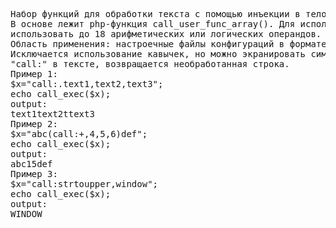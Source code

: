 <pre>
Набор функций для обработки текста с помощью инъекции в тело текста произвольных выражений вместо использования eval().
В основе лежит php-функция call_user_func_array(). Для использования массивов в вычислениях вместо псевдофункции array() применяются функции: call_array(a,b,c) и call_aray_para(key1,val1,key2,val2). При построении выражений можно 
использовать до 18 арифметических или логических операндов. Операнд '.' используетя для конкатенации строк.
Область применения: настроечные файлы конфигураций в формате txt,json,xml. В выражениях можно использовать любые пользовательские или встроенные функции, константы, определенные с помощью define(), логические константы true, false. Допускается многократное вложение конструкций. Например: (call:func1,par11,(call:func2,par21,par22,par23),par13).
Исключается использование кавычек, но можно экранировать символы запятой и круглых скобок. При отсутствии конструкций
"call:" в тексте, возвращается необработанная строка.
Пример 1:
$x="call:.text1,text2,text3";
echo call_exec($x);
output:
text1text2ttext3
Пример 2:
$x="abc(call:+,4,5,6)def";
echo call_exec($x);
output:
abc15def
Пример 3:
$x="call:strtoupper,window";
echo call_exec($x);
output:
WINDOW
</pre>
